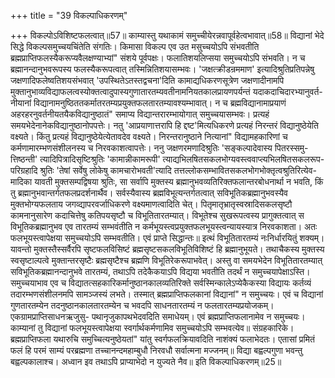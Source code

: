 +++
title = "39 विकल्पाधिकरणम्"

+++
विकल्पोऽविशिष्टफलत्वात्॥57॥ काम्यास्तु यथाकामं समुच्चीयेरन्नवापूर्वहेत्वभावात्॥58॥ विद्यानां भेदे सिद्धे विकल्पसमुच्चयचिंतेति संगतिः। किमासा विकल्प एव उत मसुच्चयोऽपि संभवतीति ब्रह्मप्राप्तिफलस्यैकरूप्यवैलक्षण्याभ्यां" संशये पूर्वपक्षः। फलातिशयलिप्सया समुच्चयोऽपि संभवति। न च ब्रह्मानन्दानुभवरूपस्य फलस्यैकरूपत्वात् तस्मिन्नितिशयासम्भवः। 'जक्षत्क्रीडन्रममाण' इत्यादिश्रुतिप्रतिपन्नेषु जक्षणादिफलेष्वतिशयसंभवात् 'उपस्थितेऽतस्तद्वचना'दिति कामाद्यधिकरणसूत्रेण जक्षणादीनामपि मुक्तानुभाव्यविद्याफलत्वस्योक्तत्वादुपास्यगुणातारतम्यवतीनामनियतकालप्रायणपर्यन्तं यदाकदाचिदारभ्यानुवर्त- नीयानां विद्यानामनुष्ठिततकर्मातरतम्यप्रयुक्तफलतारतम्यावश्यम्भावात्। न च ब्रह्मविद्यानामाप्रयाणं अहरहरनुवर्तनीयतयैकविद्यानुष्ठातं" समाप्य विद्यान्तरारम्भायोगात् समुच्चयासम्भवः। प्रत्यहं समयभेदेनानेकविद्यानुष्ठानोपपत्तेः। नतु 'आप्रयाणात्तरापि हि द्दष्ट'मित्यधिकरणे प्रत्यहं निरन्तरं विद्यानुष्ठेयेति वक्ष्यते। किंतु प्रत्यहं विद्यानुष्ठेयेत्येतावदेव वक्ष्यते। निरन्तरानुष्ठाने नित्यानां" विद्यामहकारिणां च कर्मणामारम्भणसंशीलनस्य च निरवकाशत्वापत्तेः। ननु जक्षणरमणादिश्रुतिः 'सङ्कल्पादेवास्य पितरस्समु- त्तिष्ठन्ती' त्यादिपित्रादिसृष्टिश्रुतिः 'कामान्नीकामरूपी' त्याद्यभिलषितसकलभोग्यवस्त्ववाप्त्यभिलषितसकलरूप- परिग्रहादि श्रुतिः 'तेषां सर्वेषु लोकेषु कामचारोभवती'त्यादि तत्तल्लोकसम्भावितसकलभोगभोक्तृत्वश्रुतिरित्येव- मादिका यावती मुक्तसम्पद्विषया श्रुतिः, सा सर्वापि मुक्तस्य ब्रह्मानुभवव्यतिरिक्तफलान्तरबोधनार्था न भवति, किं तु ब्रह्मानुभवान्तर्गतफलप्रदर्शनार्थैव। सर्वस्यैवास्य ब्रह्मविभूत्यन्तर्गतत्वात् सविभूतिकब्रह्मानुभवस्यैव मुक्तभोग्यफलताय जगव्द्यापरवर्जाधिकरणे वक्ष्यमाणत्वादिति चेत्। पितृमातृभ्रातृस्वस्रादिसकलसृष्टौ कामनानुसारेण कदाचित्तेषु कतिपयसृष्टौ च विभूतितारतम्यात्। विभूतेश्च सुखरूपत्वस्य प्रागुक्तत्वात् स विभूतिकब्रह्मानुभव एव तारतम्यं सम्भवंतीति न कर्मभूयस्त्वप्रयुक्तफलभूयस्त्वन्यायस्यात्र निरवकाशता। अतः फलभूयस्त्वापेक्षया समुच्चयोऽपि सम्भवतीति। एवं प्राप्ते सिद्धान्तः॥ इत्थं विभूतितारतम्यं नःनिर्धारयितुं शक्यम्। यावन्तो मुक्तस्तैस्सर्वैरपि सृष्टफलविसिष्टं ब्रह्मसृष्टसकलविभूतिविशिष्टं हि ब्रह्मानुभूयते। तथाचैकस्य मुक्तस्य स्वसृष्टाल्पत्वे मुक्तान्तरसृष्टैः ब्रह्मसृष्टैश्च ब्रह्मणि विभूतिरेकरूपाभवेत्। अस्तु वा समयभेदेन विभूतितारतम्यात् सविभूतिकब्रह्मानन्दानुभवे तारतम्यं, तथाऽपि तदेकैकयाऽपि विद्यया भवतीति तदर्थं न समुच्चयापेक्षाऽस्ति। समुच्चयाभाव एव च विद्यातत्सहकारिकर्मानुष्ठानकालव्यतिरिक्ते सर्वस्मिन्कालेऽप्येकैकस्या विद्यायः कर्तव्यं तदारम्भणसंशीलनमपि सामञ्जस्यं लभते। तस्मात् ब्रह्मप्राप्तिफलकानां विद्यानां" न समुच्चयः। एवं च विद्यानां गुणतारतम्येन तदनुष्ठानकालतारतम्येन च भवदपि साधनतारतम्यं न फलतारतम्यप्रयोजकम्। एकग्रामप्राप्तिसाधनऋजुसु- पथानृजुकापथभेदवदिति समाधेयम्। एवं ब्रह्मप्राप्तिफलानामेव न समुच्चयः। काम्यानां तु विद्यानां फलभूयस्त्वापेक्षया स्वर्गार्थकर्मणामिव समुच्चयोऽपि सम्भवत्येव॥ संग्रहकारिके। ब्रह्मप्राप्तिफला यथारुचि समुच्चित्यनुष्ठेयतां" यांतु स्वर्गफलक्रियावदिति नाशंक्यं फलाभेदतः। एतासां प्रमितं फलं हि परमं साम्यं परब्रह्मणा तच्चानन्दमहाम्बुधौ निरवधौ सर्वात्मना मज्जनम्॥ विद्या बह्वल्पगुणा भवन्तु बह्वल्पकालाश्च। अध्वान इव तथाऽपि प्राप्याभेदो न युज्यते नैव॥ इति विकल्पाधिकरणम्॥25॥